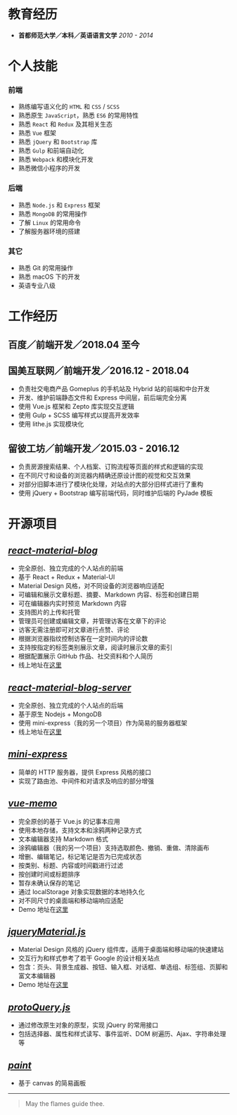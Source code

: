 # 教育经历
- **首都师范大学／本科／英语语言文学** *2010 - 2014*

# 个人技能

### **前端**
  - 熟练编写语义化的 `HTML` 和 `CSS` / `SCSS`
  - 熟悉原生 `JavaScript`，熟悉 `ES6` 的常用特性
  - 熟悉 `React` 和 `Redux` 及其相关生态
  - 熟悉 `Vue` 框架
  - 熟悉 `jQuery` 和 `Bootstrap` 库
  - 熟悉 `Gulp` 和前端自动化
  - 熟悉 `Webpack` 和模块化开发
  - 熟悉微信小程序的开发

### **后端**
  - 熟悉 `Node.js` 和 `Express` 框架
  - 熟悉 `MongoDB` 的常用操作
  - 了解 `Linux` 的常用命令
  - 了解服务器环境的搭建

### **其它**
  - 熟悉 Git 的常用操作
  - 熟悉 macOS 下的开发
  - 英语专业八级

# 工作经历

## **百度／前端开发／2018.04 至今**

## **国美互联网／前端开发／2016.12 - 2018.04**

  - 负责社交电商产品 Gomeplus 的手机站及 Hybrid 站的前端和中台开发
  - 开发、维护前端静态文件和 Express 中间层，前后端完全分离
  - 使用 Vue.js 框架和 Zepto 库实现交互逻辑
  - 使用 Gulp + SCSS 编写样式以提高开发效率
  - 使用 lithe.js 实现模块化

## **留彼工坊／前端开发／2015.03 - 2016.12**

  <!-- - 留彼工坊是一个面向英国留学生群体的短租服务应用 -->
  - 负责房源搜索结果、个人档案、订购流程等页面的样式和逻辑的实现
  - 在不同尺寸和设备的浏览器内精确还原设计图的视觉和交互效果
  - 对部分旧脚本进行了模块化处理，对站点的大部分旧样式进行了重构
  - 使用 jQuery + Bootstrap 编写前端代码，同时维护后端的 PyJade 模板

# 开源项目

## *[react-material-blog](https://github.com/youknowznm/react-material-blog)*
- 完全原创、独立完成的个人站点的前端
- 基于 React + Redux + Material-UI
- Material Design 风格，对不同设备的浏览器响应适配
- 可编辑和展示文章标题、摘要、Markdown 内容、标签和创建日期
- 可在编辑器内实时预览 Markdown 内容
- 支持图片的上传和托管
- 管理员可创建或编辑文章，并管理访客在文章下的评论
- 访客无需注册即可对文章进行点赞、评论
- 根据浏览器指纹控制访客在一定时间内的评论数
- 支持按指定的标签类别展示文章，阅读时展示文章的索引
- 根据配置展示 GitHub 作品、社交资料和个人简历
- 线上地址在[这里](https://www.youknowznm.com/)

## *[react-material-blog-server](https://github.com/youknowznm/react-material-blog-server)*
- 完全原创、独立完成的个人站点的后端
- 基于原生 Nodejs + MongoDB
- 使用 mini-express（我的另一个项目）作为简易的服务器框架
- 线上地址在[这里](https://www.youknowznm.com/)

## *[mini-express](https://github.com/youknowznm/mini-express)*
- 简单的 HTTP 服务器，提供 Express 风格的接口
- 实现了路由池、中间件和对请求及响应的部分增强

## *[vue-memo](https://github.com/youknowznm/vue-memo)*
- 完全原创的基于 Vue.js 的记事本应用
- 使用本地存储，支持文本和涂鸦两种记录方式
- 文本编辑器支持 Markdown 格式
- 涂鸦编辑器（我的另一个项目）支持选取颜色、撤销、重做、清除画布
- 增删、编辑笔记，标记笔记是否为已完成状态
- 按类别、标题、内容或时间戳进行过滤
- 按创建时间或标题排序
- 暂存未确认保存的笔记
- 通过 localStorage 对象实现数据的本地持久化
- 对不同尺寸的桌面端和移动端响应适配
- Demo 地址在[这里](https://youknowznm.github.io/demos/vue-memo)

## *[jqueryMaterial.js](https://github.com/youknowznm/jQueryMaterial.js)*
- Material Design 风格的 jQuery 组件库，适用于桌面端和移动端的快速建站
- 交互行为和样式参考了若干 Google 的设计相关站点
- 包含：页头、背景生成器、按钮、输入框、对话框、单选组、标签组、页脚和富文本编辑器
- Demo 地址在[这里](https://youknowznm.github.io/demos/jquery-material)

## *[protoQuery.js](https://github.com/youknowznm/protoQuery.js)*
- 通过修改原生对象的原型，实现 jQuery 的常用接口
- 包括选择器、属性和样式读写、事件监听、DOM 树遍历、Ajax、字符串处理等

## *[paint](https://github.com/youknowznm/paint)*
- 基于 canvas 的简易画板

---

> May the flames guide thee.
